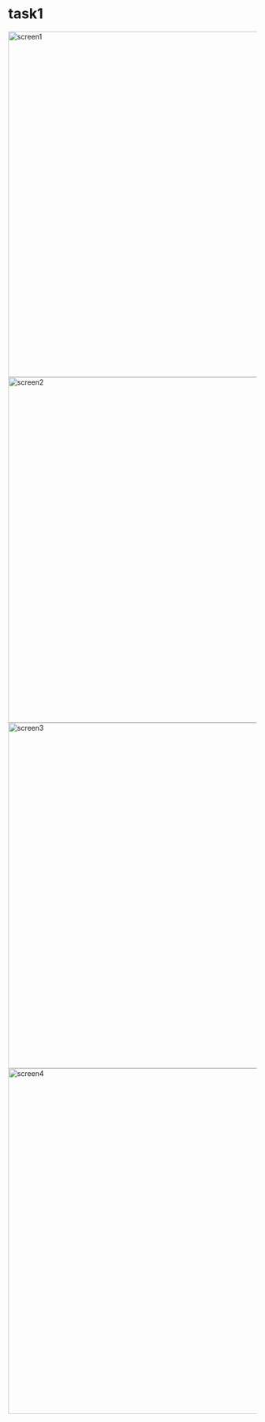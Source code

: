# task1
<img src="https://user-images.githubusercontent.com/64753049/127772455-5a62c800-43ea-4c36-a95f-483c404d48a1.jpg" alt="screen1" height="700">
<img src="https://user-images.githubusercontent.com/64753049/127772459-370105a4-adfd-40d8-bc6f-d1b4df5ca7d7.jpg" alt="screen2" height="700">
<img src="https://user-images.githubusercontent.com/64753049/127772535-57cfb07b-cd29-4a8b-8491-ccef56bc291f.jpg" alt="screen3" height="700">
<img src="https://user-images.githubusercontent.com/64753049/127772468-45d59a35-96b0-4a8a-814a-47ae62851268.jpg" alt="screen4" height="700">
